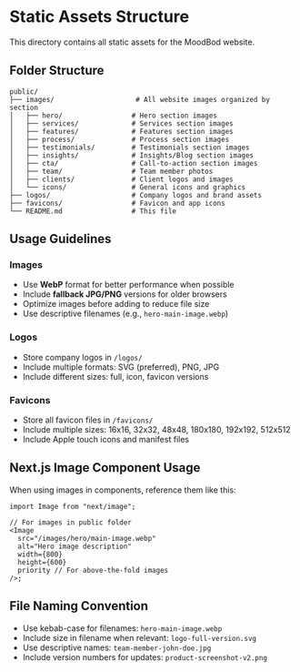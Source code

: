 # Static Assets Structure

This directory contains all static assets for the MoodBod website.

## Folder Structure

```
public/
├── images/                    # All website images organized by section
│   ├── hero/                 # Hero section images
│   ├── services/             # Services section images
│   ├── features/             # Features section images
│   ├── process/              # Process section images
│   ├── testimonials/         # Testimonials section images
│   ├── insights/             # Insights/Blog section images
│   ├── cta/                  # Call-to-action section images
│   ├── team/                 # Team member photos
│   ├── clients/              # Client logos and images
│   └── icons/                # General icons and graphics
├── logos/                    # Company logos and brand assets
├── favicons/                 # Favicon and app icons
└── README.md                 # This file
```

## Usage Guidelines

### Images

- Use **WebP** format for better performance when possible
- Include **fallback JPG/PNG** versions for older browsers
- Optimize images before adding to reduce file size
- Use descriptive filenames (e.g., `hero-main-image.webp`)

### Logos

- Store company logos in `/logos/`
- Include multiple formats: SVG (preferred), PNG, JPG
- Include different sizes: full, icon, favicon versions

### Favicons

- Store all favicon files in `/favicons/`
- Include multiple sizes: 16x16, 32x32, 48x48, 180x180, 192x192, 512x512
- Include Apple touch icons and manifest files

## Next.js Image Component Usage

When using images in components, reference them like this:

```tsx
import Image from "next/image";

// For images in public folder
<Image
  src="/images/hero/main-image.webp"
  alt="Hero image description"
  width={800}
  height={600}
  priority // For above-the-fold images
/>;
```

## File Naming Convention

- Use kebab-case for filenames: `hero-main-image.webp`
- Include size in filename when relevant: `logo-full-version.svg`
- Use descriptive names: `team-member-john-doe.jpg`
- Include version numbers for updates: `product-screenshot-v2.png`
